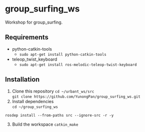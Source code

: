 # group_surfing_ws
Workshop for group_surfing.

## Requirements
- python-catkin-tools
  - `sudo apt-get install python-catkin-tools`  
- teleop_twist_keyboard
  - `sudo apt-get install ros-melodic-teleop-twist-keyboard`

## Installation
1. Clone this repository
`cd ~/urbant_ws/src`  
`git clone https://github.com/YunongPan/group_surfing_ws.git`  
2. Install dependencies  
`cd ~/group_surfing_ws`  
  
`rosdep install --from-paths src --ignore-src -r -y`  

3. Build the workspace
`catkin_make`
